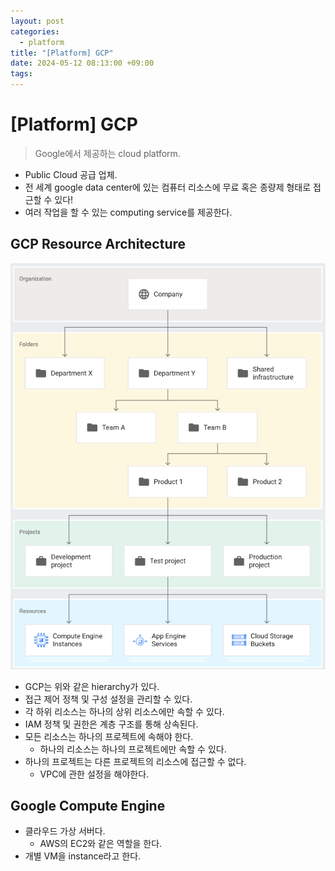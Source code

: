 ```yaml
---
layout: post
categories:
  - platform
title: "[Platform] GCP"
date: 2024-05-12 08:13:00 +09:00
tags:
---
```

# \[Platform] GCP

>Google에서 제공하는 cloud platform.

- Public Cloud 공급 업체.
- 전 세계 google data center에 있는 컴퓨터 리소스에 무료 혹은 종량제 형태로 접근할 수 있다!
- 여러 작업을 할 수 있는 computing service를 제공한다.

## GCP Resource Architecture

![gcp_resource_arch](/public/img/gcp_resource_arch.png)

- GCP는 위와 같은 hierarchy가 있다.
- 접근 제어 정책 및 구성 설정을 관리할 수 있다.
- 각 하위 리소스는 하나의 상위 리소스에만 속할 수 있다.
- IAM 정책 및 권한은 계층 구조를 통해 상속된다.
- 모든 리소스는 하나의 프로젝트에 속해야 한다.
	- 하나의 리소스는 하나의 프로젝트에만 속할 수 있다.
- 하나의 프로젝트는 다른 프로젝트의 리소스에 접근할 수 없다.
	- VPC에 관한 설정을 해야한다.

## Google Compute Engine

- 클라우드 가상 서버다.
	- AWS의 EC2와 같은 역할을 한다.
- 개별 VM을 instance라고 한다.